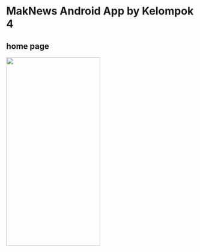 # MakNews Android App by Kelompok 4

## home page
<img src="https://i.imgur.com/L9NKgIG.png" width="250" height="500">
